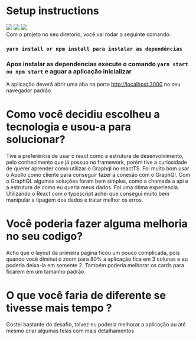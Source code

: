 # Setup instructions

<img src="./assets/application/page-of-detail.PNG" style="background-size: cover;">
<img src="./assets/application/space-x-zoom-80.PNG" style="background-size: cover;">
<img src="./assets/application/space-x-zoom-100.PNG" style="background-size: cover;">

<br/>
Com o projeto no seu diretorio, você vai rodar o seguinte comando:

### `yarn install or npm install para instalar as dependências `

### Apos instalar as dependencias execute o comando `yarn start ou npm start` e aguar a aplicação inicializar

A aplicação deverá abrir uma aba na porta [http://localhost:3000](http://localhost:3000) no seu navegador padrão

# Como você decidiu escolheu a tecnologia e usou-a para solucionar?

Tive a preferência de usar o react como a estrutura de desenvolvimento, pelo conhecimento que já possuo no framework, porém tive a curiosidade de querer aprender como utilizar o Graphql no reactTS.
Foi muito bom usar o Apollo como cliente para conseguir fazer a conexão com o GraphQl.
Com o GraphQL algumas soluções foram bem simples, como a chamada a api e a estrutura de como eu queria meus dados.
Foi uma ótima experiencia.
Utilizando o React com o typescript achei que consegui muito bem manipular a tipagem dos dados e tratar melhor os erros.


# Você poderia fazer alguma melhoria no seu codigo?

Acho que o layout da primeira pagina ficou um pouco complicada, pois quando você diminui o zoom para 80% a aplicação fica em 3 colunas e eu poderia deixa-la em somente 2.
Também poderia melhorar os cards para ficarem em um tamanho padrão

# O que você faria de diferente se tivesse mais tempo ?

Gostei bastante do desafio, talvez eu poderia melhorar a aplicação ou até mesmo criar algumas telas com mais detalhamentos
